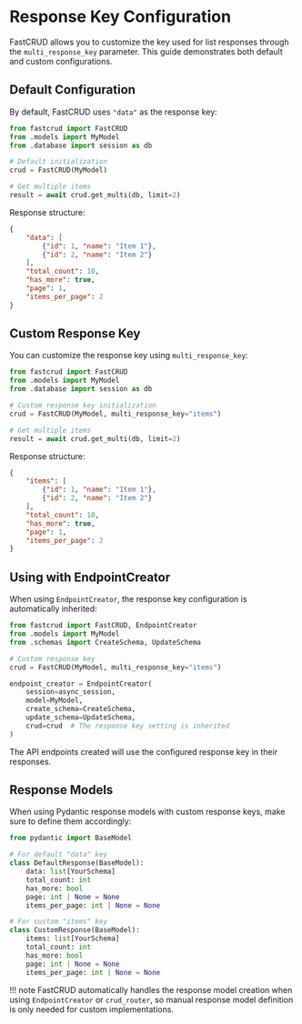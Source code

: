 # Response Key Configuration

FastCRUD allows you to customize the key used for list responses through the `multi_response_key` parameter. This guide demonstrates both default and custom configurations.

## Default Configuration

By default, FastCRUD uses `"data"` as the response key:

```python
from fastcrud import FastCRUD
from .models import MyModel
from .database import session as db

# Default initialization
crud = FastCRUD(MyModel)

# Get multiple items
result = await crud.get_multi(db, limit=2)
```

Response structure:
```json
{
    "data": [
        {"id": 1, "name": "Item 1"},
        {"id": 2, "name": "Item 2"}
    ],
    "total_count": 10,
    "has_more": true,
    "page": 1,
    "items_per_page": 2
}
```

## Custom Response Key

You can customize the response key using `multi_response_key`:

```python
from fastcrud import FastCRUD
from .models import MyModel
from .database import session as db

# Custom response key initialization
crud = FastCRUD(MyModel, multi_response_key="items")

# Get multiple items
result = await crud.get_multi(db, limit=2)
```

Response structure:
```json
{
    "items": [
        {"id": 1, "name": "Item 1"},
        {"id": 2, "name": "Item 2"}
    ],
    "total_count": 10,
    "has_more": true,
    "page": 1,
    "items_per_page": 2
}
```

## Using with EndpointCreator

When using `EndpointCreator`, the response key configuration is automatically inherited:

```python
from fastcrud import FastCRUD, EndpointCreator
from .models import MyModel
from .schemas import CreateSchema, UpdateSchema

# Custom response key
crud = FastCRUD(MyModel, multi_response_key="items")

endpoint_creator = EndpointCreator(
    session=async_session,
    model=MyModel,
    create_schema=CreateSchema,
    update_schema=UpdateSchema,
    crud=crud  # The response key setting is inherited
)
```

The API endpoints created will use the configured response key in their responses.

## Response Models

When using Pydantic response models with custom response keys, make sure to define them accordingly:

```python
from pydantic import BaseModel

# For default "data" key
class DefaultResponse(BaseModel):
    data: list[YourSchema]
    total_count: int
    has_more: bool
    page: int | None = None
    items_per_page: int | None = None

# For custom "items" key
class CustomResponse(BaseModel):
    items: list[YourSchema]
    total_count: int
    has_more: bool
    page: int | None = None
    items_per_page: int | None = None
```

!!! note
    FastCRUD automatically handles the response model creation when using `EndpointCreator` or `crud_router`, 
    so manual response model definition is only needed for custom implementations.